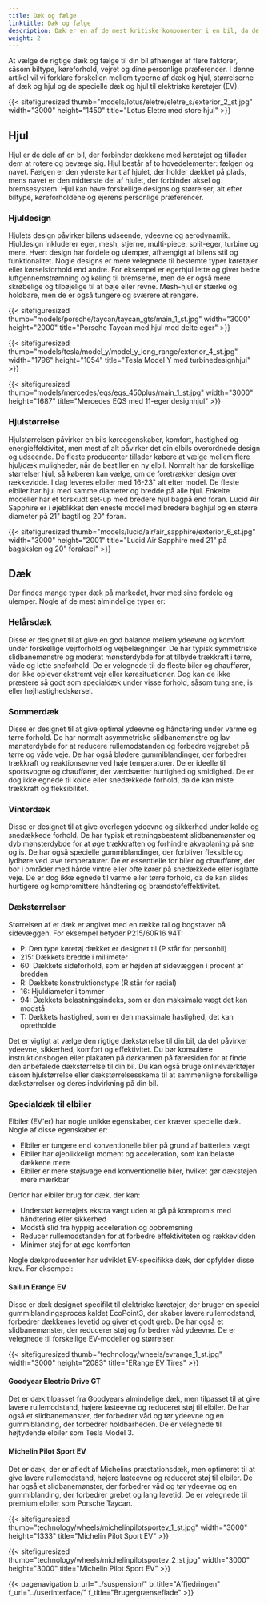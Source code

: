 ```yaml
---
title: Dæk og fælge
linktitle: Dæk og fælge
description: Dæk er en af ​​de mest kritiske komponenter i en bil, da de påvirker ydeevne, sikkerhed, komfort og effektivitet.
weight: 2
---
```

<!-- markdownlint-disable MD033 -->
At vælge de rigtige dæk og fælge til din bil afhænger af flere faktorer, såsom biltype, køreforhold, vejret og dine personlige præferencer. I denne artikel vil vi forklare forskellen mellem typerne af dæk og hjul, størrelserne af dæk og hjul og de specielle dæk og hjul til elektriske køretøjer (EV).

{{< sitefiguresized thumb="models/lotus/eletre/eletre_s/exterior_2_st.jpg" width="3000" height="1450" title="Lotus Eletre med store hjul" >}}


## Hjul

Hjul er de dele af en bil, der forbinder dækkene med køretøjet og tillader dem at rotere og bevæge sig. Hjul består af to hovedelementer: fælgen og navet. Fælgen er den yderste kant af hjulet, der holder dækket på plads, mens navet er den midterste del af hjulet, der forbinder aksel og bremsesystem. Hjul kan have forskellige designs og størrelser, alt efter biltype, køreforholdene og ejerens personlige præferencer.

### Hjuldesign

Hjulets design påvirker bilens udseende, ydeevne og aerodynamik. Hjuldesign inkluderer eger, mesh, stjerne, multi-piece, split-eger, turbine og mere. Hvert design har fordele og ulemper, afhængigt af bilens stil og funktionalitet. Nogle designs er mere velegnede til bestemte typer køretøjer eller kørselsforhold end andre. For eksempel er egerhjul lette og giver bedre luftgennemstrømning og køling til bremserne, men de er også mere skrøbelige og tilbøjelige til at bøje eller revne. Mesh-hjul er stærke og holdbare, men de er også tungere og sværere at rengøre.

{{< sitefiguresized thumb="models/porsche/taycan/taycan_gts/main_1_st.jpg" width="3000" height="2000" title="Porsche Taycan med hjul med delte eger" >}}

{{< sitefiguresized thumb="models/tesla/model_y/model_y_long_range/exterior_4_st.jpg" width="1796" height="1054" title="Tesla Model Y med turbinedesignhjul" >}}

{{< sitefiguresized thumb="models/mercedes/eqs/eqs_450plus/main_1_st.jpg" width="3000" height="1687" title="Mercedes EQS med 11-eger designhjul" >}}

### Hjulstørrelse

Hjulstørrelsen påvirker en bils køreegenskaber, komfort, hastighed og energieffektivitet, men mest af alt påvirker det din elbils overordnede design og udseende.
De fleste producenter tillader købere at vælge mellem flere hjul/dæk muligheder, når de bestiller en ny elbil. Normalt har de forskellige størrelser hjul, så køberen kan vælge, om de foretrækker design over rækkevidde.
I dag leveres elbiler med 16-23" alt efter model.
De fleste elbiler har hjul med samme diameter og bredde på alle hjul. Enkelte modeller har et forskudt set-up med bredere hjul bagpå end foran.
Lucid Air Sapphire er i øjeblikket den eneste model med bredere baghjul og en større diameter på 21" bagtil og 20" foran.

{{< sitefiguresized thumb="models/lucid/air/air_sapphire/exterior_6_st.jpg" width="3000" height="2001" title="Lucid Air Sapphire med 21\" på bagakslen og 20\" foraksel" >}}
## Dæk

Der findes mange typer dæk på markedet, hver med sine fordele og ulemper. Nogle af de mest almindelige typer er:

### Helårsdæk

Disse er designet til at give en god balance mellem ydeevne og komfort under forskellige vejrforhold og vejbelægninger. De har typisk symmetriske slidbanemønstre og moderat mønsterdybde for at tilbyde trækkraft i tørre, våde og lette sneforhold. De er velegnede til de fleste biler og chauffører, der ikke oplever ekstremt vejr eller køresituationer. Dog kan de ikke præstere så godt som specialdæk under visse forhold, såsom tung sne, is eller højhastighedskørsel.

### Sommerdæk

Disse er designet til at give optimal ydeevne og håndtering under varme og tørre forhold. De har normalt asymmetriske slidbanemønstre og lav mønsterdybde for at reducere rullemodstanden og forbedre vejgrebet på tørre og våde veje. De har også blødere gummiblandinger, der forbedrer trækkraft og reaktionsevne ved høje temperaturer. De er ideelle til sportsvogne og chauffører, der værdsætter hurtighed og smidighed. De er dog ikke egnede til kolde eller snedækkede forhold, da de kan miste trækkraft og fleksibilitet.

### Vinterdæk

Disse er designet til at give overlegen ydeevne og sikkerhed under kolde og snedækkede forhold. De har typisk et retningsbestemt slidbanemønster og dyb mønsterdybde for at øge trækkraften og forhindre akvaplaning på sne og is. De har også specielle gummiblandinger, der forbliver fleksible og lydhøre ved lave temperaturer. De er essentielle for biler og chauffører, der bor i områder med hårde vintre eller ofte kører på snedækkede eller isglatte veje. De er dog ikke egnede til varme eller tørre forhold, da de kan slides hurtigere og kompromittere håndtering og brændstofeffektivitet.
### Dækstørrelser

Størrelsen af ​​et dæk er angivet med en række tal og bogstaver på sidevæggen. For eksempel betyder P215/60R16 94T:

- P: Den type køretøj dækket er designet til (P står for personbil)
- 215: Dækkets bredde i millimeter
- 60: Dækkets sideforhold, som er højden af ​​sidevæggen i procent af bredden
- R: Dækkets konstruktionstype (R står for radial)
- 16: Hjuldiameter i tommer
- 94: Dækkets belastningsindeks, som er den maksimale vægt det kan modstå
- T: Dækkets hastighed, som er den maksimale hastighed, det kan opretholde

Det er vigtigt at vælge den rigtige dækstørrelse til din bil, da det påvirker ydeevne, sikkerhed, komfort og effektivitet. Du bør konsultere instruktionsbogen eller plakaten på dørkarmen på førersiden for at finde den anbefalede dækstørrelse til din bil. Du kan også bruge onlineværktøjer såsom hjulstørrelse eller dækstørrelsesskema til at sammenligne forskellige dækstørrelser og deres indvirkning på din bil.
### Specialdæk til elbiler

Elbiler (EV'er) har nogle unikke egenskaber, der kræver specielle dæk. Nogle af disse egenskaber er:

- Elbiler er tungere end konventionelle biler på grund af batteriets vægt
- Elbiler har øjeblikkeligt moment og acceleration, som kan belaste dækkene mere
- Elbiler er mere støjsvage end konventionelle biler, hvilket gør dækstøjen mere mærkbar

Derfor har elbiler brug for dæk, der kan:

- Understøt køretøjets ekstra vægt uden at gå på kompromis med håndtering eller sikkerhed
- Modstå slid fra hyppig acceleration og opbremsning
- Reducer rullemodstanden for at forbedre effektiviteten og rækkevidden
- Minimer støj for at øge komforten

Nogle dækproducenter har udviklet EV-specifikke dæk, der opfylder disse krav. For eksempel:

#### Sailun Erange EV

Disse er dæk designet specifikt til elektriske køretøjer, der bruger en speciel gummiblandingsproces kaldet EcoPoint3, der skaber lavere rullemodstand, forbedrer dækkenes levetid og giver et godt greb. De har også et slidbanemønster, der reducerer støj og forbedrer våd ydeevne. De er velegnede til forskellige EV-modeller og størrelser.

{{< sitefiguresized thumb="technology/wheels/evrange_1_st.jpg" width="3000" height="2083" title="ERange EV Tires" >}}

#### Goodyear Electric Drive GT

Det er dæk tilpasset fra Goodyears almindelige dæk, men tilpasset til at give lavere rullemodstand, højere lasteevne og reduceret støj til elbiler. De har også et slidbanemønster, der forbedrer våd og tør ydeevne og en gummiblanding, der forbedrer holdbarheden. De er velegnede til højtydende elbiler som Tesla Model 3.

#### Michelin Pilot Sport EV

Det er dæk, der er afledt af Michelins præstationsdæk, men optimeret til at give lavere rullemodstand, højere lasteevne og reduceret støj til elbiler. De har også et slidbanemønster, der forbedrer våd og tør ydeevne og en gummiblanding, der forbedrer grebet og lang levetid. De er velegnede til premium elbiler som Porsche Taycan.

{{< sitefiguresized thumb="technology/wheels/michelinpilotsportev_1_st.jpg" width="3000" height="1333" title="Michelin Pilot Sport EV" >}}

{{< sitefiguresized thumb="technology/wheels/michelinpilotsportev_2_st.jpg" width="3000" height="3000" title="Michelin Pilot Sport EV" >}}

{{< pagenavigation b_url="../suspension/" b_title="Affjedringen" f_url="../userinterface/" f_title="Brugergrænseflade" >}}